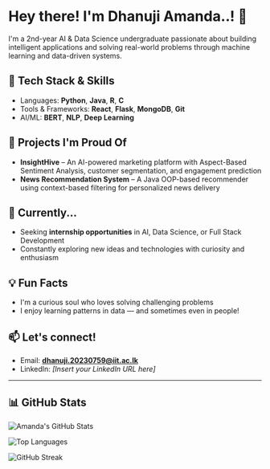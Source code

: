 # Hey there! I'm Dhanuji Amanda..! 👋

I'm a 2nd-year AI & Data Science undergraduate passionate about building intelligent applications and solving real-world problems through machine learning and data-driven systems.

## 🔧 Tech Stack & Skills
- Languages: **Python**, **Java**, **R**, **C**
- Tools & Frameworks: **React**, **Flask**, **MongoDB**, **Git**
- AI/ML: **BERT**, **NLP**, **Deep Learning**

## 🚀 Projects I'm Proud Of
- **InsightHive** – An AI-powered marketing platform with Aspect-Based Sentiment Analysis, customer segmentation, and engagement prediction
- **News Recommendation System** – A Java OOP-based recommender using context-based filtering for personalized news delivery

## 🌱 Currently...
- Seeking **internship opportunities** in AI, Data Science, or Full Stack Development
- Constantly exploring new ideas and technologies with curiosity and enthusiasm

## 💡 Fun Facts
- I'm a curious soul who loves solving challenging problems  
- I enjoy learning patterns in data — and sometimes even in people!

## 📫 Let's connect!
- Email: **dhanuji.20230759@iit.ac.lk**
- LinkedIn: *[Insert your LinkedIn URL here]*

---

## 📊 GitHub Stats

![Amanda's GitHub Stats](https://github-readme-stats.vercel.app/api?username=dhanu902&show_icons=true&theme=tokyonight)

![Top Languages](https://github-readme-stats.vercel.app/api/top-langs/?username=dhanu902&layout=compact&theme=tokyonight)

![GitHub Streak](https://streak-stats.demolab.com/?user=dhanu902&theme=tokyonight)
